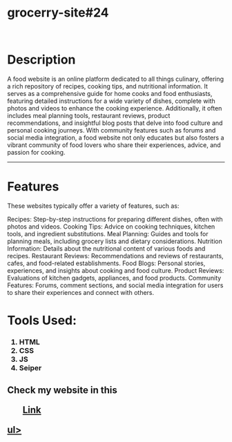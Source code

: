 # grocerry-site#24
<br>
<h1>Description</h1>
<p>A food website is an online platform dedicated to all things culinary, offering a rich repository of recipes, cooking tips, and nutritional information. It serves as a comprehensive guide for home cooks and food enthusiasts, featuring detailed instructions for a wide variety of dishes, complete with photos and videos to enhance the cooking experience. Additionally, it often includes meal planning tools, restaurant reviews, product recommendations, and insightful blog posts that delve into food culture and personal cooking journeys. With community features such as forums and social media integration, a food website not only educates but also fosters a vibrant community of food lovers who share their experiences, advice, and passion for cooking.
</p>
<hr>
<h1>Features</h1>
<p>These websites typically offer a variety of features, such as:

Recipes: Step-by-step instructions for preparing different dishes, often with photos and videos.
Cooking Tips: Advice on cooking techniques, kitchen tools, and ingredient substitutions.
Meal Planning: Guides and tools for planning meals, including grocery lists and dietary considerations.
Nutrition Information: Details about the nutritional content of various foods and recipes.
Restaurant Reviews: Recommendations and reviews of restaurants, cafes, and food-related establishments.
Food Blogs: Personal stories, experiences, and insights about cooking and food culture.
Product Reviews: Evaluations of kitchen gadgets, appliances, and food products.
Community Features: Forums, comment sections, and social media integration for users to share their experiences and connect with others.</p>

<h1>Tools Used:</h1>
<h3>
  <ol>
    <li>HTML</li>
    <li>CSS</li>
    <li>JS</li>
    <li>Seiper</li>
  </ol>
</h3>

<h2>Check my website in this <a href="https://technodeba.github.io/grocerry-site-24/"> <ul>Link</ul>ul></a></h2>
